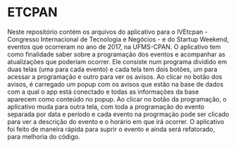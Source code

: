 # ETCPAN
  Neste repositório contém os arquivos do aplicativo para o IVEtcpan - Congresso Internacional de Tecnologia e Negócios - e do Startup Weekend, eventos que ocorreram no ano de 2017, na UFMS-CPAN. O aplicativo tem como finalidade saber sobre a programação dos eventos e acompanhar as atualizações que poderiam ocorrer.
  Ele consiste num programa dividido em duas telas (uma para cada evento) e cada tela tem dois botões, um para acessar a programação e outro para ver os avisos. Ao clicar no botão dos avisos, é carregado um popup com os avisos que estão na base de dados com a qual o app está conectado e todas as informações da base aparecem como conteúdo no popup. Ao clicar no botão da programação, o aplicativo muda para outra tela, com toda a programação do evento separada por data e período e cada evento na progrmação pode ser clicado para ver a descrição do evento e o horário em que irá ocorrer.
  O aplicativo foi feito de maneira rápida para suprir o evento e ainda será refatorado, para melhoria do código.
